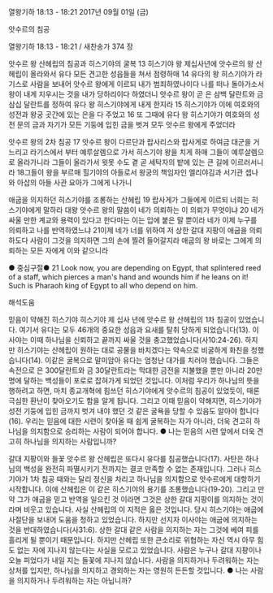 열왕기하 18:13 - 18:21 
2017년 09월 01일 (금)

앗수르의 침공



열왕기하 18:13 - 18:21 / 새찬송가 374 장


앗수르 왕 산헤립의 침공과 히스기야의 굴복
13 히스기야 왕 제십사년에 앗수르의 왕 산헤립이 올라와서 유다 모든 견고한 성읍들을 쳐서 점령하매 14 유다의 왕 히스기야가 라기스로 사람을 보내어 앗수르 왕에게 이르되 내가 범죄하였나이다 나를 떠나 돌아가소서 왕이 내게 지우시는 것을 내가 당하리이다 하였더니 앗수르 왕이 곧 은 삼백 달란트와 금 삼십 달란트를 정하여 유다 왕 히스기야에게 내게 한지라 15 히스기야가 이에 여호와의 성전과 왕궁 곳간에 있는 은을 다 주었고 16 또 그때에 유다 왕 히스기야가 여호와의 성전 문의 금과 자기가 모든 기둥에 입힌 금을 벗겨 모두 앗수르 왕에게 주었더라

앗수르 왕의 2차 침공
17 앗수르 왕이 다르단과 랍사리스와 랍사게로 하여금 대군을 거느리고 라기스에서
부터 예루살렘으로 가서 히스기야 왕을 치게 하매 그들이 예루살렘으로 올라가니라
그들이 올라가서 윗못 수도 곁 곧 세탁자의 밭에 있는 큰 길에 이르러서니라 18그들이 왕을 부르매 힐기야의 아들로서 왕궁의 책임자인 엘리야김과 서기관 셉나와 아삽의 아들 사관 요아가 그에게 나가니

애굽을 의지하던 히스기야를 조롱하는 산헤립
19 랍사게가 그들에게 이르되 너희는 히스기야에게 말하라 대왕 앗수르 왕의 말씀이 네가 의뢰하는 이 의뢰가 무엇이냐 20 네가 싸울 만한 계교와 용력이 있다고 한다마는 이는 입에 붙은 말 뿐이라 네가 이제 누구를 의뢰하고 나를 반역하였느냐 21이제 네가 너를 위하여 저 상한 갈대 지팡이 애굽을 의뢰하도다 사람이 그것을 의지하면 그의 손에 찔려 들어갈지라 애굽의 왕 바로는 그에게 의뢰하는 모든 자에게 이와 같으니라

● 중심구절● 21 Look now, you are depending on Egypt, that splintered reed of a staff, which pierces a man's hand and wounds him if he leans on it! Such is Pharaoh king of Egypt to all who depend on him.

해석도움





믿음이 약해진 히스기야
히스기야 제 십사 년에 앗수르 왕 산헤립의 1차 침공이 있었습니다. 여기서 유다는 모두 46개의 중요한 성읍과 요새를 탈취 당하게 되었습니다(13). 이사야는 이때 하나님을 신뢰하고 끝까지 싸울 것을 충고했었습니다(사10:24-26). 하지만 히스기야는 산헤립이 원하는 대로 공물을 바치겠다는 약속으로 비굴하게 화친을 청했습니다(14). 이같은 굴복으로 말미암아 유다는 엄청난 대가를 치러야 했습니다. 그들은 속전으로 은 300달란트와 금 30달란트라는 막대한 금전을 지불했을 뿐만 아니라 20만 명에 달하는 백성들이 포로로 잡혀가게 되었던 것입니다. 이처럼 우리가 하나님의 뜻을 행하려고 하면, 마치 종교개혁에 힘쓰던 히스기야에게 앗수르의 침공이 있었듯이, 때론 극심한 환난이 찾아오기도 함을 알게 됩니다. 그리고 이때 믿음이 약해지면, 히스기야가 성전 기둥에 입힌 금까지 벗겨 내야 했던 것 같은 굴욕을 당할 수 있음도 알아야 합니다(16). 우리는 믿음에 대한 시련이 찾아올 때 쉽게 굴복하는 자가 아니라, 더욱 견고히 하나님을 의지함으로 승리하는 사람이 되어야 합니다.
● 나는 믿음의 시련 앞에서 더욱 견고히 하나님을 의지하는 사람입니까?

갈대 지팡이와 들꽃
앗수르 왕 산헤립은 또다시 유다를 침공했습니다(17). 사탄은 하나님의 백성을 완전히 파멸시키기 전까지는 결코 만족할 수 없는 존재입니다. 그러나 히스기야가 1차 침공 때와는 달리 정신을 차리고 하나님을 의지함으로 앗수르에게 대항하기 시작합니다. 이에 산헤립은 이 같은 히스기야의 용기를 조롱했습니다(19-20). 그리고 만약 그가 애굽을 믿고 반역을 일으킨 것 이라면 그것은 상한 갈대 지팡이를 의지하는 것이라며 비웃고 있습니다. 사실 산헤립의 이 지적은 옳은 것입니다. 당시 히스기야는 애굽에 사절단을 보내어 도움을 청하고 있었습니다.
하지만 선지자 이사야는 애굽에 의지하는 것을 반대하였습니다(사31:6). 상한 갈대 같은 사람을 의지하는 자는 그것에 베여 피를 흘리게 될 뿐이기 때문입니다. 하지만 산헤립 또한 큰소리로 위협하는 자신 역시 아무 힘도 없는 자에 지나지 않는다는 사실을 모르고 있었습니다. 사람은 누구나 갈대 지팡이나 오늘 피었다가 내일 지는 들꽃에 지나지 않습니다. 사람을 의지하거나 두려워하는 자는 상처를 입지만, 하나님을 의지하고 경외하는 자는 영원히 든든할 것입니다.
● 나는 사람을 의지하거나 두려워하는 자는 아닙니까?